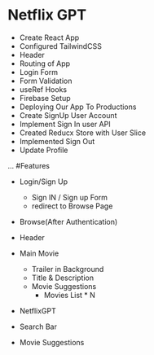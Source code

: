 # Netflix GPT

 - Create React App
 - Configured TailwindCSS
 - Header
 - Routing of App
 - Login Form
 - Form Validation
 - useRef Hooks 
 - Firebase Setup
 - Deploying Our App To Productions
 - Create SignUp User Account
 - Implement Sign In user API
 - Created Reducx Store with User Slice 
 - Implemented Sign Out
 - Update Profile


 ...
 #Features

 - Login/Sign Up
    - Sign IN / Sign up Form
    - redirect to Browse Page

 - Browse(After Authentication)
  - Header
  - Main Movie
    - Trailer in Background
    - Title & Description
    - Movie Suggestions
      - Movies List * N

 - NetflixGPT
  - Search Bar
  - Movie Suggestions
